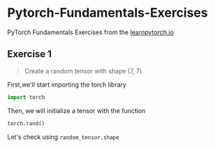 # Pytorch-Fundamentals-Exercises

PyTorch Fundamentals Exercises from the [learnpytorch.io](learnpytorch.io)

## Exercise 1
> Create a random tensor with shape (7, 7)

First,we'll start importing the torch library
```python 
import torch
```
Then, we will initialize a tensor with the function 

```python
torch.rand()
```

Let's check using `random_tensor.shape`



